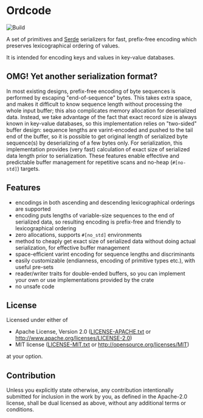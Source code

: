 # Ordcode


![Build](https://github.com/pantonov/ordcode/workflows/Build/badge.svg)

 A set of primitives and [Serde](https://serde.rs) serializers for
 fast, prefix-free encoding which preserves lexicographical ordering of values.

 It is intended for encoding keys and values in key-value databases.

## OMG! Yet another serialization format?

 In most existing designs, prefix-free encoding of byte sequences is performed by escaping
 "end-of-sequence" bytes. This takes extra space, and makes it difficult to know sequence length
 without processing the whole input buffer; this also complicates memory allocation for
 deserialized data. Instead, we take advantage of the fact that exact record size is always
 known in key-value databases, so this implementation relies on "two-sided" buffer design:
 sequence lengths are varint-encoded and pushed to the tail end of the buffer, so
 it is possible to get original length of serialized byte sequence(s) by deserializing of
 a few bytes only.
 For serialization, this implementation provides (very fast) calculation of exact size
 of serialized data length prior to serialization. These features
 enable effective and predictable buffer management for repetitive scans and no-heap
 (`#[no-std]`) targets.

## Features

 * encodings in both ascending and descending lexicographical orderings are supported
 * encoding puts lengths of variable-size sequences to the end of serialized data,
   so resulting encoding is prefix-free and friendly to lexicographical ordering
 * zero allocations, supports `#[no_std]` environments
 * method to cheaply get exact size of serialized data without doing actual serialization,
   for effective buffer management
 * space-efficient varint encoding for sequence lengths and discriminants
 * easily customizable (endianness, encoding of primitive types etc.), with useful pre-sets
 * reader/writer traits for double-ended buffers, so you can implement your own or use
   implementations provided by the crate
 * no unsafe code

## License

Licensed under either of

 * Apache License, Version 2.0
   ([LICENSE-APACHE.txt](LICENSE-APACHE) or http://www.apache.org/licenses/LICENSE-2.0)
 * MIT license
   ([LICENSE-MIT.txt](LICENSE-MIT) or http://opensource.org/licenses/MIT)

at your option.

## Contribution

Unless you explicitly state otherwise, any contribution intentionally submitted
for inclusion in the work by you, as defined in the Apache-2.0 license, shall be
dual licensed as above, without any additional terms or conditions.
